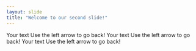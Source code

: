 ```yaml
---
layout: slide
title: "Welcome to our second slide!"
---
```

Your text
Use the left arrow to go back!
Your text
Use the left arrow to go back!
Your text
Use the left arrow to go back!
